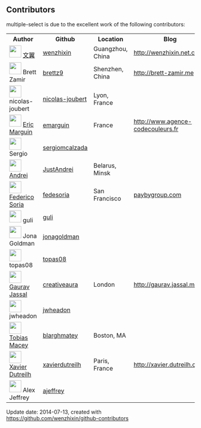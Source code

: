 ## Contributors

multiple-select is due to the excellent work of the following contributors:

<table>
<tr>
<th>Author</th>
<th>Github</th>
<th>Location</th>
<th>Blog</th>
<th>Commits</th>
</tr>

<tr>
<td><img src="https://avatars.githubusercontent.com/u/2117018?" width="32" height="32"> <a href="mailto:wenzhixin2010@gmail.com">文翼</a></td>
<td><a href="https://github.com/wenzhixin">wenzhixin</a></td>
<td>Guangzhou, China</td>
<td><a href="http://wenzhixin.net.cn">http://wenzhixin.net.cn</a></td>
<td>127</td>
<tr>
<tr>
<td><img src="https://avatars.githubusercontent.com/u/20234?" width="32" height="32"> Brett Zamir</td>
<td><a href="https://github.com/brettz9">brettz9</a></td>
<td>Shenzhen, China</td>
<td><a href="http://brett-zamir.me">http://brett-zamir.me</a></td>
<td>11</td>
<tr>
<tr>
<td><img src="https://avatars.githubusercontent.com/u/3852906?" width="32" height="32"> nicolas-joubert</td>
<td><a href="https://github.com/nicolas-joubert">nicolas-joubert</a></td>
<td>Lyon, France</td>
<td></td>
<td>2</td>
<tr>
<tr>
<td><img src="https://avatars.githubusercontent.com/u/4736139?" width="32" height="32"> <a href="mailto:e.marguin@agence-codecouleurs.fr">Eric Marguin</a></td>
<td><a href="https://github.com/emarguin">emarguin</a></td>
<td>France</td>
<td><a href="http://www.agence-codecouleurs.fr">http://www.agence-codecouleurs.fr</a></td>
<td>2</td>
<tr>
<tr>
<td><img src="https://avatars.githubusercontent.com/u/1726913?" width="32" height="32"> Sergio</td>
<td><a href="https://github.com/sergiomcalzada">sergiomcalzada</a></td>
<td></td>
<td></td>
<td>2</td>
<tr>
<tr>
<td><img src="https://avatars.githubusercontent.com/u/5041046?" width="32" height="32"> <a href="mailto:just@tut.by">Andrei</a></td>
<td><a href="https://github.com/JustAndrei">JustAndrei</a></td>
<td>Belarus, Minsk</td>
<td></td>
<td>1</td>
<tr>
<tr>
<td><img src="https://avatars.githubusercontent.com/u/14005?" width="32" height="32"> <a href="mailto:fedesoria@gmail.com">Federico Soria</a></td>
<td><a href="https://github.com/fedesoria">fedesoria</a></td>
<td>San Francisco</td>
<td><a href="paybygroup.com">paybygroup.com</a></td>
<td>1</td>
<tr>
<tr>
<td><img src="https://avatars.githubusercontent.com/u/2584275?" width="32" height="32"> guli</td>
<td><a href="https://github.com/guli">guli</a></td>
<td></td>
<td></td>
<td>1</td>
<tr>
<tr>
<td><img src="https://avatars.githubusercontent.com/u/1297559?" width="32" height="32"> Jona Goldman</td>
<td><a href="https://github.com/jonagoldman">jonagoldman</a></td>
<td></td>
<td></td>
<td>1</td>
<tr>
<tr>
<td><img src="https://avatars.githubusercontent.com/u/7594976?" width="32" height="32"> topas08</td>
<td><a href="https://github.com/topas08">topas08</a></td>
<td></td>
<td></td>
<td>1</td>
<tr>
<tr>
<td><img src="https://avatars.githubusercontent.com/u/62062?" width="32" height="32"> <a href="mailto:gaurav@jassal.me">Gaurav Jassal</a></td>
<td><a href="https://github.com/creativeaura">creativeaura</a></td>
<td>London</td>
<td><a href="http://gaurav.jassal.me">http://gaurav.jassal.me</a></td>
<td>1</td>
<tr>
<tr>
<td><img src="https://avatars.githubusercontent.com/u/2769778?" width="32" height="32"> jwheadon</td>
<td><a href="https://github.com/jwheadon">jwheadon</a></td>
<td></td>
<td></td>
<td>1</td>
<tr>
<tr>
<td><img src="https://avatars.githubusercontent.com/u/479088?" width="32" height="32"> <a href="mailto:tmacey@boundlessnotions.com">Tobias Macey</a></td>
<td><a href="https://github.com/blarghmatey">blarghmatey</a></td>
<td>Boston, MA</td>
<td></td>
<td>1</td>
<tr>
<tr>
<td><img src="https://avatars.githubusercontent.com/u/1058901?" width="32" height="32"> <a href="mailto:xavier@dutreilh.com">Xavier Dutreilh</a></td>
<td><a href="https://github.com/xavierdutreilh">xavierdutreilh</a></td>
<td>Paris, France</td>
<td><a href="http://xavier.dutreilh.com/">http://xavier.dutreilh.com/</a></td>
<td>1</td>
<tr>
<tr>
<td><img src="https://avatars.githubusercontent.com/u/1628706?" width="32" height="32"> Alex Jeffrey</td>
<td><a href="https://github.com/ajeffrey">ajeffrey</a></td>
<td></td>
<td></td>
<td>1</td>
<tr>

</table>

Update date: 2014-07-13, created with https://github.com/wenzhixin/github-contributors